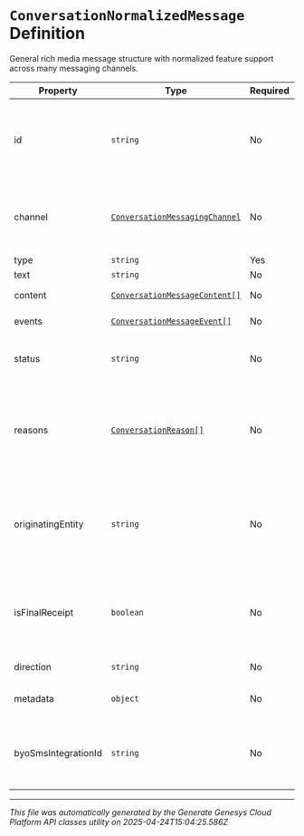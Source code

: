 # `ConversationNormalizedMessage` Definition

General rich media message structure with normalized feature support across many messaging channels.

| Property | Type | Required | Description |
|----------|------|----------|-------------|
| id | `string` | No | Unique ID of the message. Message receipts will have the same ID as the message they reference. |
| channel | [`ConversationMessagingChannel`](conversationmessagingchannel-definition.md) | No | Channel-specific information that describes the message and the message channel/provider. |
| type | `string` | Yes | Message type. |
| text | `string` | No | Message text. |
| content | [`ConversationMessageContent[]`](conversationmessagecontent-definition.md) | No | List of content elements. |
| events | [`ConversationMessageEvent[]`](conversationmessageevent-definition.md) | No | List of event elements. |
| status | `string` | No | Message receipt status, only used with type Receipt. |
| reasons | [`ConversationReason[]`](conversationreason-definition.md) | No | List of reasons for a message receipt that indicates the message has failed. Only used with Failed status. |
| originatingEntity | `string` | No | Specifies if this message was sent by a human agent or bot. The platform may use this to apply appropriate provider policies. |
| isFinalReceipt | `boolean` | No | Indicates if this is the last message receipt for this message, or if another message receipt can be expected. |
| direction | `string` | No | The direction of the message. |
| metadata | `object` | No | Additional metadata about this message. |
| byoSmsIntegrationId | `string` | No | The internal id representing the customer supplied sms integration message. |

---

*This file was automatically generated by the Generate Genesys Cloud Platform API classes utility on 2025-04-24T15:04:25.586Z*